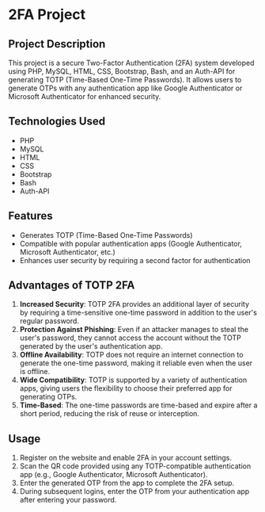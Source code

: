 
# 2FA Project

## Project Description

This project is a secure Two-Factor Authentication (2FA) system developed using PHP, MySQL, HTML, CSS, Bootstrap, Bash, and an Auth-API for generating TOTP (Time-Based One-Time Passwords). It allows users to generate OTPs with any authentication app like Google Authenticator or Microsoft Authenticator for enhanced security.

## Technologies Used

- PHP
- MySQL
- HTML
- CSS
- Bootstrap
- Bash
- Auth-API

## Features

- Generates TOTP (Time-Based One-Time Passwords)
- Compatible with popular authentication apps (Google Authenticator, Microsoft Authenticator, etc.)
- Enhances user security by requiring a second factor for authentication

## Advantages of TOTP 2FA

1. **Increased Security**: TOTP 2FA provides an additional layer of security by requiring a time-sensitive one-time password in addition to the user's regular password.
2. **Protection Against Phishing**: Even if an attacker manages to steal the user's password, they cannot access the account without the TOTP generated by the user's authentication app.
3. **Offline Availability**: TOTP does not require an internet connection to generate the one-time password, making it reliable even when the user is offline.
4. **Wide Compatibility**: TOTP is supported by a variety of authentication apps, giving users the flexibility to choose their preferred app for generating OTPs.
5. **Time-Based**: The one-time passwords are time-based and expire after a short period, reducing the risk of reuse or interception.

## Usage

1. Register on the website and enable 2FA in your account settings.
2. Scan the QR code provided using any TOTP-compatible authentication app (e.g., Google Authenticator, Microsoft Authenticator).
3. Enter the generated OTP from the app to complete the 2FA setup.
4. During subsequent logins, enter the OTP from your authentication app after entering your password.


